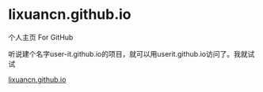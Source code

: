 lixuancn.github.io
==================

个人主页 For GitHub

听说建个名字user-it.github.io的项目，就可以用userit.github.io访问了。我就试试

<a href="http://lixuancn.github.io" target="_blank">lixuancn.github.io</a>
